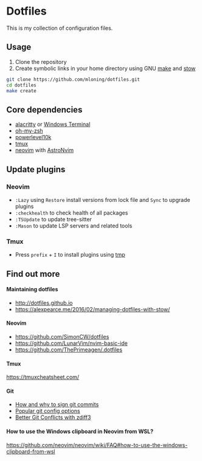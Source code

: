 # Dotfiles

This is my collection of configuration files.

## Usage

1. Clone the repository
1. Create symbolic links in your home directory using GNU [make](https://www.gnu.org/software/make/manual/make.html) and [stow](https://www.gnu.org/software/stow/)

```bash
git clone https://github.com/mloning/dotfiles.git
cd dotfiles
make create
```

## Core dependencies

- [alacritty](https://alacritty.org) or [Windows Terminal](https://github.com/microsoft/terminal)
- [oh-my-zsh](https://ohmyz.sh)
- [powerlevel10k](https://github.com/romkatv/powerlevel10k)
- [tmux](https://github.com/tmux/tmux)
- [neovim](https://neovim.io) with [AstroNvim](https://astronvim.com/)

## Update plugins

### Neovim

- `:Lazy` using `Restore` install versions from lock file and `Sync` to upgrade plugins
- `:checkhealth` to check health of all packages
- `:TSUpdate` to update tree-sitter
- `:Mason` to update LSP servers and related tools

### Tmux

- Press `prefix` + `I` to install plugins using [tmp]

[tmp]: https://github.com/tmux-plugins/tpm

## Find out more

#### Maintaining dotfiles

- http://dotfiles.github.io
- https://alexpearce.me/2016/02/managing-dotfiles-with-stow/

#### Neovim

- https://github.com/SimonCW/dotfiles
- https://github.com/LunarVim/nvim-basic-ide
- https://github.com/ThePrimeagen/.dotfiles

#### Tmux

https://tmuxcheatsheet.com/

#### Git

- [How and why to sign git commits](https://withblue.ink/2020/05/17/how-and-why-to-sign-git-commits.html)
- [Popular git config options](https://jvns.ca/blog/2024/02/16/popular-git-config-options/)
- [Better Git Conflicts with zdiff3](https://ductile.systems/zdiff3/)

#### How to use the Windows clipboard in Neovim from WSL?

https://github.com/neovim/neovim/wiki/FAQ#how-to-use-the-windows-clipboard-from-wsl
